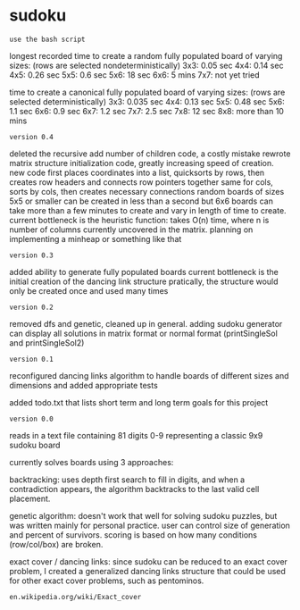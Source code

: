 # sudoku

	use the bash script

longest recorded time to create a random fully populated board of varying sizes:
(rows are selected nondeterministically)
3x3: 0.05 sec
4x4: 0.14 sec
4x5: 0.26 sec
5x5: 0.6 sec
5x6: 18 sec
6x6: 5 mins
7x7: not yet tried

time to create a canonical fully populated board of varying sizes:
(rows are selected deterministically)
3x3: 0.035 sec
4x4: 0.13 sec
5x5: 0.48 sec
5x6: 1.1 sec
6x6: 0.9 sec
6x7: 1.2 sec
7x7: 2.5 sec
7x8: 12 sec
8x8: more than 10 mins 

	version 0.4

deleted the recursive add number of children code, a costly mistake
rewrote matrix structure initialization code, greatly increasing
speed of creation. new code first places coordinates into a list,
quicksorts by rows, then creates row headers and connects row pointers together
same for cols, sorts by cols, then creates necessary connections
random boards of sizes 5x5 or smaller can be created in less than a second
but 6x6 boards can take more than a few minutes to create and vary in
length of time to create.
current bottleneck is the heuristic function: takes O(n) time, where
n is number of columns currently uncovered in the matrix.
planning on implementing a minheap or something like that

	version 0.3

added ability to generate fully populated boards
current bottleneck is the initial creation of the dancing link structure
pratically, the structure would only be created once and used many times

	version 0.2

removed dfs and genetic, cleaned up in general.
adding sudoku generator
can display all solutions in matrix format or normal format
(printSingleSol and printSingleSol2)

	version 0.1

reconfigured dancing links algorithm to handle boards of different sizes and
dimensions and added appropriate tests

added todo.txt that lists short term and long term goals for this project

	version 0.0

reads in a text file containing 81 digits 0-9 representing a classic 9x9
sudoku board

currently solves boards using 3 approaches:

backtracking:
uses depth first search to fill in digits, and when a contradiction appears, the
algorithm backtracks to the last valid cell placement.

genetic algorithm:
doesn't work that well for solving sudoku puzzles, but was written mainly for
personal practice. user can control size of generation and percent of survivors.
scoring is based on how many conditions (row/col/box) are broken.

exact cover / dancing links:
since sudoku can be reduced to an exact cover problem, I created a generalized
dancing links structure that could be used for other exact cover problems, such
as pentominos.

	en.wikipedia.org/wiki/Exact_cover
